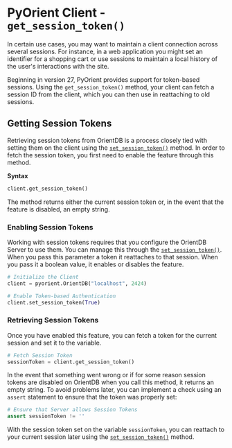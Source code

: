 # PyOrient Client - `get_session_token()`

In certain use cases, you may want to maintain a client connection across several sessions.  For instance, in a web application you might set an identifier for a shopping cart or use sessions to maintain a local history of the user's interactions with the site.

Beginning in version 27, PyOrient provides support for token-based sessions.  Using the `get_session_token()` method, your client can fetch a session ID from the client, which you can then use in reattaching to old sessions.

## Getting Session Tokens

Retrieving session tokens from OrientDB is a process closely tied with setting them on the client using the [`set_session_token()`](PyOrient-Client-Set-Session-Token.md) method.  In order to fetch the session token, you first need to enable the feature through this method.

**Syntax**

```py
client.get_session_token()
```

The method returns either the current session token or, in the event that the feature is disabled, an empty string.


### Enabling Session Tokens

Working with session tokens requires that you configure the OrientDB Server to use them.  You can manage this through the [`set_session_token()`](PyOrient-Client-Set-Session-Token.md).  When you pass this parameter a token it reattaches to that session.  When you pass it a boolean value, it enables or disables the feature.

```py
# Initialize the Client
client = pyorient.OrientDB("localhost", 2424)

# Enable Token-based Authentication
client.set_session_token(True)
```

### Retrieving Session Tokens

Once you have enabled this feature, you can fetch a token for the current session and set it to the variable.

```py
# Fetch Session Token
sessionToken = client.get_session_token()
```

In the event that something went wrong or if for some reason session tokens are disabled on OrientDB when you call this method, it returns an empty string.  To avoid problems later, you can implement a check using an `assert` statement to ensure that the token was properly set:

```py
# Ensure that Server allows Session Tokens
assert sessionToken != ''
```

With the session token set on the variable `sessionToken`, you can reattach to your current session later using the [`set_session_token()`](PyOrient-Client-Set-Session-Token.md) method. 
